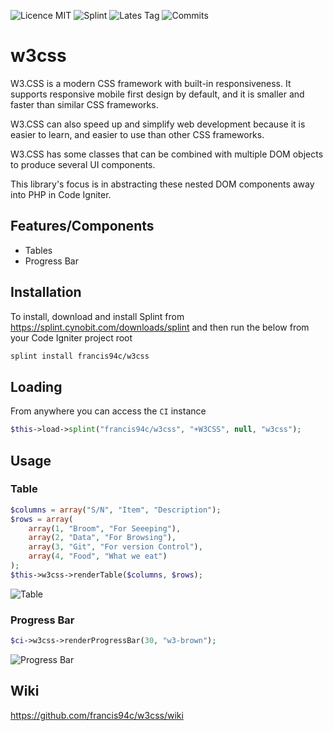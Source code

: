 ![Licence MIT](https://img.shields.io/github/license/francis94c/w3css.svg) ![Splint](https://img.shields.io/badge/splint--ci-francis94c%2Fw3css-orange.svg) ![Lates Tag](https://img.shields.io/github/tag-date/francis94c/w3css.svg) ![Commits](https://img.shields.io/github/last-commit/francis94c/w3css.svg)

# w3css #

W3.CSS is a modern CSS framework with built-in responsiveness. It supports responsive mobile first design by default, and it is smaller and faster than similar CSS frameworks.

W3.CSS can also speed up and simplify web development because it is easier to learn, and easier to use than other CSS frameworks.

W3.CSS has some classes that can be combined with multiple DOM objects to produce several UI components.

This library's focus is in abstracting these nested DOM components away into PHP in Code Igniter.

## Features/Components ##

* Tables
* Progress Bar

## Installation ##

To install, download and install Splint from <https://splint.cynobit.com/downloads/splint> and then run the below from your Code Igniter project root

```bash
splint install francis94c/w3css
```

## Loading ##

From anywhere you can access the ```CI``` instance

```php
$this->load->splint("francis94c/w3css", "+W3CSS", null, "w3css");
```

## Usage ##

### Table ###

```php
$columns = array("S/N", "Item", "Description");
$rows = array(
    array(1, "Broom", "For Seeeping"),
    array(2, "Data", "For Browsing"),
    array(3, "Git", "For version Control"),
    array(4, "Food", "What we eat")
);
$this->w3css->renderTable($columns, $rows);
```

![Table](https://res.cloudinary.com/francis94c/image/upload/v1554820791/table.png)

### Progress Bar ###

```php
$ci->w3css->renderProgressBar(30, "w3-brown");
```

![Progress Bar](https://res.cloudinary.com/francis94c/image/upload/v1554822404/progress_bar.png)

## Wiki ##

https://github.com/francis94c/w3css/wiki
